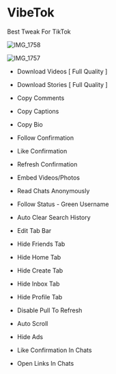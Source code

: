 # VibeTok
Best Tweak For TikTok


![IMG_1758](https://github.com/user-attachments/assets/655bfab3-a29c-43c3-9d78-ce40465cc3fe)

![IMG_1757](https://github.com/user-attachments/assets/fef048e2-9726-4f09-a9fb-d0c76f6fe8e0)

- Download Videos [ Full Quality ]
- Download Stories [ Full Quality ]
- Copy Comments
- Copy Captions
- Copy Bio
- Follow Confirmation
- Like Confirmation 
- Refresh Confirmation 
- Embed Videos/Photos
- Read Chats Anonymously
- Follow Status - Green Username
- Auto Clear Search History

- Edit Tab Bar
- Hide Friends Tab
- Hide Home Tab
- Hide Create Tab
- Hide Inbox Tab
- Hide Profile Tab

- Disable Pull To Refresh
- Auto Scroll
- Hide Ads
- Like Confirmation In Chats
- Open Links In Chats
